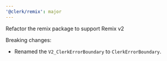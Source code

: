 ```yaml
---
'@clerk/remix': major
---
```


Refactor the remix package to support Remix v2

Breaking changes:
- Renamed the `V2_ClerkErrorBoundary` to `ClerkErrorBoundary`.
